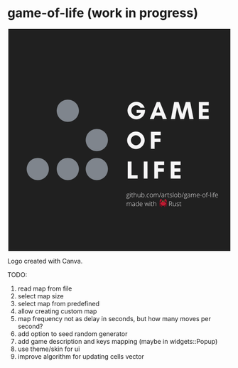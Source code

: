 # game-of-life (work in progress)

<div align="center">
    <img alt="Game logo" align="center" src="/logo.png?raw=true" title="Game logo"/>
</div>

Logo created with Canva.

TODO:
1. read map from file
1. select map size
1. select map from predefined
1. allow creating custom map
1. map frequency not as delay in seconds, but how many moves per second?
1. add option to seed random generator
1. add game description and keys mapping (maybe in widgets::Popup)
1. use theme/skin for ui
1. improve algorithm for updating cells vector
